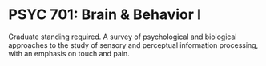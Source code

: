 # PSYC 701: Brain & Behavior I

Graduate standing required. A survey of psychological and biological approaches to the study of sensory and perceptual information processing, with an emphasis on touch and pain.